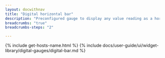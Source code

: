 ```yaml
---
layout: docwithnav
title: "Digital horizontal bar"
description: "Preconfigured gauge to display any value reading as a horizontal bar. Allows to configure value range, gradient colors, and other settings."
breadcrumbs: "true"
breadcrumbs-steps: "2"

---
```

{% include get-hosts-name.html %}
{% include docs/user-guide/ui/widget-library/digital-gauges/digital-bar.md %}
